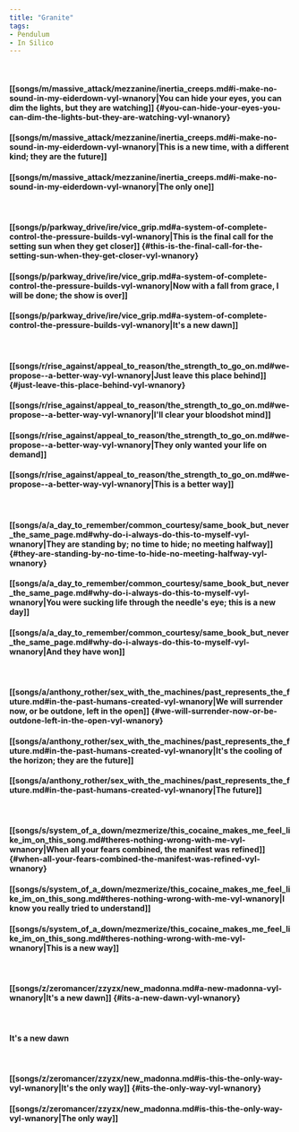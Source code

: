 ```yaml
---
title: "Granite"
tags:
- Pendulum
- In Silico
---
```

&nbsp;
#### [[songs/m/massive_attack/mezzanine/inertia_creeps.md#i-make-no-sound-in-my-eiderdown-vyl-wnanory|You can hide your eyes, you can dim the lights, but they are watching]] {#you-can-hide-your-eyes-you-can-dim-the-lights-but-they-are-watching-vyl-wnanory}
#### [[songs/m/massive_attack/mezzanine/inertia_creeps.md#i-make-no-sound-in-my-eiderdown-vyl-wnanory|This is a new time, with a different kind; they are the future]]
#### [[songs/m/massive_attack/mezzanine/inertia_creeps.md#i-make-no-sound-in-my-eiderdown-vyl-wnanory|The only one]]
&nbsp;
#### [[songs/p/parkway_drive/ire/vice_grip.md#a-system-of-complete-control-the-pressure-builds-vyl-wnanory|This is the final call for the setting sun when they get closer]] {#this-is-the-final-call-for-the-setting-sun-when-they-get-closer-vyl-wnanory}
#### [[songs/p/parkway_drive/ire/vice_grip.md#a-system-of-complete-control-the-pressure-builds-vyl-wnanory|Now with a fall from grace, I will be done; the show is over]]
#### [[songs/p/parkway_drive/ire/vice_grip.md#a-system-of-complete-control-the-pressure-builds-vyl-wnanory|It's a new dawn]]
&nbsp;
#### [[songs/r/rise_against/appeal_to_reason/the_strength_to_go_on.md#we-propose--a-better-way-vyl-wnanory|Just leave this place behind]] {#just-leave-this-place-behind-vyl-wnanory}
#### [[songs/r/rise_against/appeal_to_reason/the_strength_to_go_on.md#we-propose--a-better-way-vyl-wnanory|I'll clear your bloodshot mind]]
#### [[songs/r/rise_against/appeal_to_reason/the_strength_to_go_on.md#we-propose--a-better-way-vyl-wnanory|They only wanted your life on demand]]
#### [[songs/r/rise_against/appeal_to_reason/the_strength_to_go_on.md#we-propose--a-better-way-vyl-wnanory|This is a better way]]
&nbsp;
#### [[songs/a/a_day_to_remember/common_courtesy/same_book_but_never_the_same_page.md#why-do-i-always-do-this-to-myself-vyl-wnanory|They are standing by; no time to hide; no meeting halfway]] {#they-are-standing-by-no-time-to-hide-no-meeting-halfway-vyl-wnanory}
#### [[songs/a/a_day_to_remember/common_courtesy/same_book_but_never_the_same_page.md#why-do-i-always-do-this-to-myself-vyl-wnanory|You were sucking life through the needle's eye; this is a new day]]
#### [[songs/a/a_day_to_remember/common_courtesy/same_book_but_never_the_same_page.md#why-do-i-always-do-this-to-myself-vyl-wnanory|And they have won]]
&nbsp;
#### [[songs/a/anthony_rother/sex_with_the_machines/past_represents_the_future.md#in-the-past-humans-created-vyl-wnanory|We will surrender now, or be outdone, left in the open]] {#we-will-surrender-now-or-be-outdone-left-in-the-open-vyl-wnanory}
#### [[songs/a/anthony_rother/sex_with_the_machines/past_represents_the_future.md#in-the-past-humans-created-vyl-wnanory|It's the cooling of the horizon; they are the future]]
#### [[songs/a/anthony_rother/sex_with_the_machines/past_represents_the_future.md#in-the-past-humans-created-vyl-wnanory|The future]]
&nbsp;
#### [[songs/s/system_of_a_down/mezmerize/this_cocaine_makes_me_feel_like_im_on_this_song.md#theres-nothing-wrong-with-me-vyl-wnanory|When all your fears combined, the manifest was refined]] {#when-all-your-fears-combined-the-manifest-was-refined-vyl-wnanory}
#### [[songs/s/system_of_a_down/mezmerize/this_cocaine_makes_me_feel_like_im_on_this_song.md#theres-nothing-wrong-with-me-vyl-wnanory|I know you really tried to understand]]
#### [[songs/s/system_of_a_down/mezmerize/this_cocaine_makes_me_feel_like_im_on_this_song.md#theres-nothing-wrong-with-me-vyl-wnanory|This is a new way]]
&nbsp;
#### [[songs/z/zeromancer/zzyzx/new_madonna.md#a-new-madonna-vyl-wnanory|It's a new dawn]] {#its-a-new-dawn-vyl-wnanory}
&nbsp;
#### It's a new dawn
&nbsp;
#### [[songs/z/zeromancer/zzyzx/new_madonna.md#is-this-the-only-way-vyl-wnanory|It's the only way]] {#its-the-only-way-vyl-wnanory}
#### [[songs/z/zeromancer/zzyzx/new_madonna.md#is-this-the-only-way-vyl-wnanory|The only way]]
